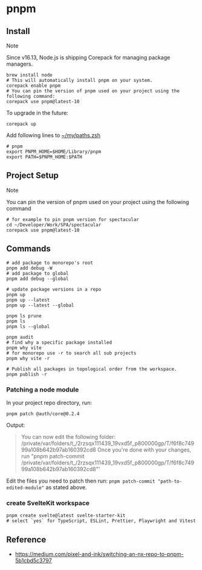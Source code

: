 # pnpm

## Install

> [!NOTE]
> Since v16.13, Node.js is shipping Corepack for managing package managers.

```shell
brew install node
# This will automatically install pnpm on your system.
corepack enable pnpm
# You can pin the version of pnpm used on your project using the following command:
corepack use pnpm@latest-10
```

To upgrade in the future:

```shell
corepack up
```

Add following lines to [~/my/paths.zsh](../../../dotfiles/my/paths.zsh)

```shell
# pnpm
export PNPM_HOME=$HOME/Library/pnpm
export PATH=$PNPM_HOME:$PATH
```

## Project Setup

> [!NOTE]
> You can pin the version of pnpm used on your project using the following command

```shell
# for example to pin pnpm version for spectacular
cd ~/Developer/Work/SPA/spectacular
corepack use pnpm@latest-10 
```

## Commands

```shell
# add package to monorepo's root
pnpm add debug -W
# add package to global
pnpm add debug --global

# update package versions in a repo
pnpm up
pnpm up --latest
pnpm up --latest --global

pnpm ls prune
pnpm ls
pnpm ls --global

pnpm audit
# find why a specific package installed 
pnpm why vite
# for monorepo use -r to search all sub projects
pnpm why vite -r

# Publish all packages in topological order from the workspace.
pnpm publish -r
```

### Patching a node module

In your project repo directory, run:

```shell
pnpm patch @auth/core@0.2.4
```

Output:
> You can now edit the following folder: /private/var/folders/t_/2rzsqx111439_19vxd5f_p800000gp/T/f6f8c74999a108b642b97ab160392cd8
> Once you're done with your changes, run "pnpm patch-commit /private/var/folders/t_/2rzsqx111439_19vxd5f_p800000gp/T/f6f8c74999a108b642b97ab160392cd8"'

Edit the files you need to patch then run: `pnpm patch-commit "path-to-edited-module"`  as stated above.

### create SvelteKit workspace

```shell
pnpm create svelte@latest svelte-starter-kit
# select `yes` for TypeScript, ESLint, Prettier, Playwright and Vitest
```

## Reference

- <https://medium.com/pixel-and-ink/switching-an-nx-repo-to-pnpm-5b1cbd5c3797>
